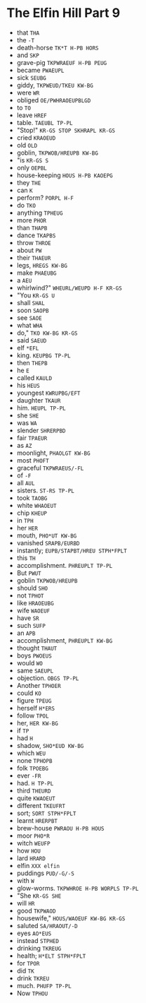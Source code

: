 # The Elfin Hill Part 9

* that `THA`
* the `-T`
* death-horse `TK*T H-PB HORS`
* and `SKP`
* grave-pig `TKPWRAEUF H-PB PEUG`
* became `PWAEUPL`
* sick `SEUBG`
* giddy, `TKPWEUD/TKEU KW-BG`
* were `WR`
* obliged `OE/PWHRAOEUPBLGD`
* to `TO`
* leave `HREF`
* table. `TAEUBL TP-PL`
* "Stop!" `KR-GS STOP SKHRAPL KR-GS`
* cried `KRAOEUD`
* old `OLD`
* goblin, `TKPWOB/HREUPB KW-BG`
* "is `KR-GS S`
* only `OEPBL`
* house-keeping `HOUS H-PB KAOEPG`
* they `THE`
* can `K`
* perform? `PORPL H-F`
* do `TKO`
* anything `TPHEUG`
* more `PHOR`
* than `THAPB`
* dance `TKAPBS`
* throw `THROE`
* about `PW`
* their `THAEUR`
* legs, `HREGS KW-BG`
* make `PHAEUBG`
* a `AEU`
* whirlwind?" `WHEURL/WEUPD H-F KR-GS`
* "You `KR-GS U`
* shall `SHAL`
* soon `SAOPB`
* see `SAOE`
* what `WHA`
* do," `TKO KW-BG KR-GS`
* said `SAEUD`
* elf `*EFL`
* king. `KEUPBG TP-PL`
* then `THEPB`
* he `E`
* called `KAULD`
* his `HEUS`
* youngest `KWRUPBG/EFT`
* daughter `TKAUR`
* him. `HEUPL TP-PL`
* she `SHE`
* was `WA`
* slender `SHRERPBD`
* fair `TPAEUR`
* as `AZ`
* moonlight, `PHAOLGT KW-BG`
* most `PHOFT`
* graceful `TKPWRAEUS/-FL`
* of `-F`
* all `AUL`
* sisters. `ST-RS TP-PL`
* took `TAOBG`
* white `WHAOEUT`
* chip `KHEUP`
* in `TPH`
* her `HER`
* mouth, `PHO*UT KW-BG`
* vanished `SRAPB/EURBD`
* instantly; `EUPB/STAPBT/HREU STPH*FPLT`
* this `TH`
* accomplishment. `PHREUPLT TP-PL`
* But `PWUT`
* goblin `TKPWOB/HREUPB`
* should `SHO`
* not `TPHOT`
* like `HRAOEUBG`
* wife `WAOEUF`
* have `SR`
* such `SUFP`
* an `APB`
* accomplishment, `PHREUPLT KW-BG`
* thought `THAUT`
* boys `PWOEUS`
* would `WO`
* same `SAEUPL`
* objection. `OBGS TP-PL`
* Another `TPHOER`
* could `KO`
* figure `TPEUG`
* herself `H*ERS`
* follow `TPOL`
* her, `HER KW-BG`
* if `TP`
* had `H`
* shadow, `SHO*EUD KW-BG`
* which `WEU`
* none `TPHOPB`
* folk `TPOEBG`
* ever `-FR`
* had. `H TP-PL`
* third `THEURD`
* quite `KWAOEUT`
* different `TKEUFRT`
* sort; `SORT STPH*FPLT`
* learnt `HRERPBT`
* brew-house `PWRAOU H-PB HOUS`
* moor `PHO*R`
* witch `WEUFP`
* how `HOU`
* lard `HRARD`
* elfin `XXX elfin`
* puddings `PUD/-G/-S`
* with `W`
* glow-worms. `TKPWHROE H-PB WORPLS TP-PL`
* "She `KR-GS SHE`
* will `HR`
* good `TKPWAOD`
* housewife," `HOUS/WAOEUF KW-BG KR-GS`
* saluted `SA/HRAOUT/-D`
* eyes `AO*EUS`
* instead `STPHED`
* drinking `TKREUG`
* health; `H*ELT STPH*FPLT`
* for `TPOR`
* did `TK`
* drink `TKREU`
* much. `PHUFP TP-PL`
* Now `TPHOU`
